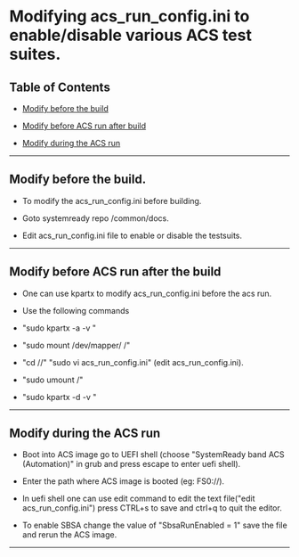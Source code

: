# Modifying acs_run_config.ini to enable/disable various ACS test suites.

## Table of Contents

- [Modify before the build](#modify-before-the-build)

- [Modify before ACS run after build](#modify-before-acs-run-after-the-build)

- [Modify during the ACS run](#modify-during-the-acs-run)

---

## Modify before the build.

- To modify the acs_run_config.ini before building.

- Goto systemready repo /common/docs.

- Edit acs_run_config.ini file to enable or disable the testsuits.

---

## Modify before ACS run after the build

- One can use kpartx to modify acs_run_config.ini before the acs run.

- Use the following commands

- "sudo kpartx -a -v <image-path>"
- "sudo mount /dev/mapper/<created-loop> /<mount-point>"
- "cd /<mount-point>/"   "sudo vi acs_run_config.ini"  (edit acs_run_config.ini).
- "sudo umount /<mount-point>"
- "sudo kpartx -d -v <image-path>"

---

## Modify during the ACS run

- Boot into ACS image go to UEFI shell (choose "SystemReady band ACS (Automation)"  in grub and press escape to enter uefi shell).

- Enter the path where ACS image is booted (eg: FS0://).

- In uefi shell one can use edit command to edit the text file("edit acs_run_config.ini") press CTRL+s to save and ctrl+q to quit the editor.

- To enable SBSA change the value of "SbsaRunEnabled = 1" save the file and rerun the ACS image.

---
